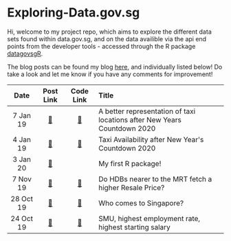 # Exploring-Data.gov.sg


Hi, welcome to my project repo, which aims to explore the different data sets found within data.gov.sg, and on the data availible via 
the api end points from the developer tools - accessed through the R package [datagovsgR](https://github.com/clintonwxy/datagovsgR).

The blog posts can be found my blog [here](https://clintonwxy.github.io/), and individually listed below! Do take a look and let me know
if you have any comments for improvement!

| Date | Post Link | Code Link |Title | 
| :--------: | :--------: | :--------: | :-------- |
| 7 Jan 19 | [:page_with_curl:](https://clintonwxy.github.io/singapore/datagovsgr/geospatial-data/gif/2020/01/07/taxi-availability-update.html) |[:mag_right:](https://htmlpreview.github.io/?https://github.com/clintonwxy/Exploring-Data.gov.sg/blob/master/TaxiAvailabilityUpdate/TaxiAvailabilityUpdate.html) | A better representation of taxi locations after New Years Countdown 2020 |
| 4 Jan 19 | [:page_with_curl:](https://clintonwxy.github.io/singapore/datagovsgr/geospatial-data/2020/01/04/taxi-availability.html) |[:mag_right:](https://htmlpreview.github.io/?https://github.com/clintonwxy/Exploring-Data.gov.sg/blob/master/TaxiAvailability/TaxiAvailability.html) | Taxi Availability after New Year's Countdown 2020 |
| 3 Jan 20 | [:page_with_curl:](https://clintonwxy.github.io/r/api/2020/01/03/datagovsgR.html) | | My first R package! |
| 7 Nov 19 | [:page_with_curl:](https://clintonwxy.github.io/singapore/2019/11/07/do-hdbs-nearer-to-the-MRT-fetch-a-higher-resale-price-Copy.html) |[:mag_right:](https://htmlpreview.github.io/?https://github.com/clintonwxy/Exploring-Data.gov.sg/blob/master/ResaleFlatPrice/ResaleFlatPrice.html) | Do HDBs nearer to the MRT fetch a higher Resale Price? |
| 28 Oct 19 | [:page_with_curl:](https://clintonwxy.github.io/singapore/2019/10/28/who-comes-to-Singapore.html) |[:mag_right:](https://htmlpreview.github.io/?https://github.com/clintonwxy/Exploring-Data.gov.sg/blob/master/OverseasVisitorsSurvey/OverseasVisitorsSurvey.html) | Who comes to Singapore? |
| 24 Oct 19 | [:page_with_curl:](https://clintonwxy.github.io/singapore/2019/10/24/university-rankings.html) |[:mag_right:](https://htmlpreview.github.io/?https://github.com/clintonwxy/Exploring-Data.gov.sg/blob/master/GraduateEmploymentSurvey/GraduateEmploymentSurvey.html) | SMU, highest employment rate, highest starting salary |
